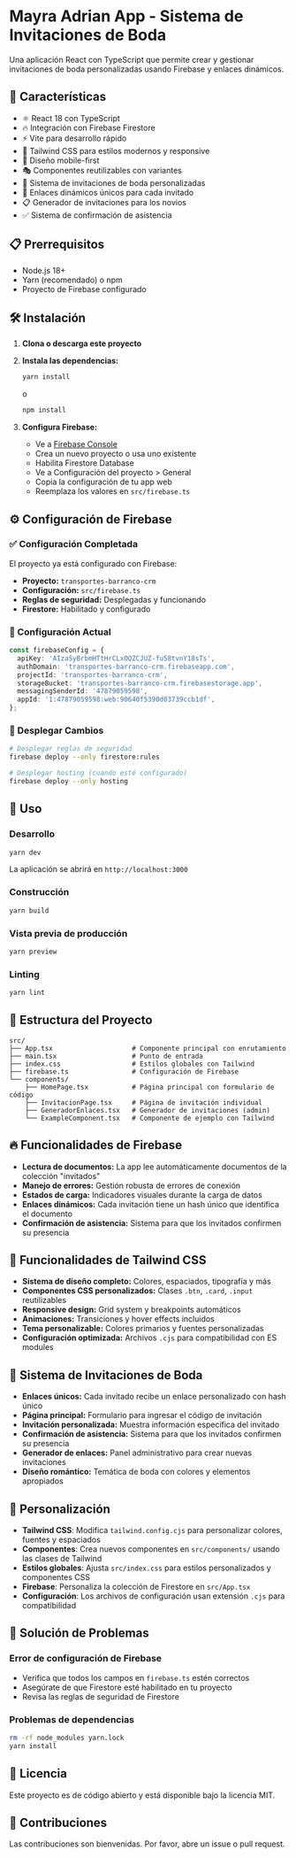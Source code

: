 # Mayra Adrian App - Sistema de Invitaciones de Boda

Una aplicación React con TypeScript que permite crear y gestionar invitaciones de boda personalizadas usando Firebase y enlaces dinámicos.

## 🚀 Características

- ⚛️ React 18 con TypeScript
- 🔥 Integración con Firebase Firestore
- ⚡ Vite para desarrollo rápido
- 🎨 Tailwind CSS para estilos modernos y responsive
- 📱 Diseño mobile-first
- 🎭 Componentes reutilizables con variantes
- 💒 Sistema de invitaciones de boda personalizadas
- 🔗 Enlaces dinámicos únicos para cada invitado
- 📋 Generador de invitaciones para los novios
- ✅ Sistema de confirmación de asistencia

## 📋 Prerrequisitos

- Node.js 18+
- Yarn (recomendado) o npm
- Proyecto de Firebase configurado

## 🛠️ Instalación

1. **Clona o descarga este proyecto**
2. **Instala las dependencias:**

   ```bash
   yarn install
   ```

   o

   ```bash
   npm install
   ```

3. **Configura Firebase:**
   - Ve a [Firebase Console](https://console.firebase.google.com/)
   - Crea un nuevo proyecto o usa uno existente
   - Habilita Firestore Database
   - Ve a Configuración del proyecto > General
   - Copia la configuración de tu app web
   - Reemplaza los valores en `src/firebase.ts`

## ⚙️ Configuración de Firebase

### ✅ Configuración Completada

El proyecto ya está configurado con Firebase:

- **Proyecto:** `transportes-barranco-crm`
- **Configuración:** `src/firebase.ts`
- **Reglas de seguridad:** Desplegadas y funcionando
- **Firestore:** Habilitado y configurado

### 🔧 Configuración Actual

```typescript
const firebaseConfig = {
  apiKey: 'AIzaSyBrbmHTtHrCLxOQZCJUZ-fu58tvnY18sTs',
  authDomain: 'transportes-barranco-crm.firebaseapp.com',
  projectId: 'transportes-barranco-crm',
  storageBucket: 'transportes-barranco-crm.firebasestorage.app',
  messagingSenderId: '47879059598',
  appId: '1:47879059598:web:90640f5390d03739ccb1df',
};
```

### 🚀 Desplegar Cambios

```bash
# Desplegar reglas de seguridad
firebase deploy --only firestore:rules

# Desplegar hosting (cuando esté configurado)
firebase deploy --only hosting
```

## 🚀 Uso

### Desarrollo

```bash
yarn dev
```

La aplicación se abrirá en `http://localhost:3000`

### Construcción

```bash
yarn build
```

### Vista previa de producción

```bash
yarn preview
```

### Linting

```bash
yarn lint
```

## 📁 Estructura del Proyecto

```
src/
├── App.tsx                    # Componente principal con enrutamiento
├── main.tsx                   # Punto de entrada
├── index.css                  # Estilos globales con Tailwind
├── firebase.ts                # Configuración de Firebase
└── components/
    ├── HomePage.tsx           # Página principal con formulario de código
    ├── InvitacionPage.tsx     # Página de invitación individual
    ├── GeneradorEnlaces.tsx   # Generador de invitaciones (admin)
    └── ExampleComponent.tsx   # Componente de ejemplo con Tailwind
```

## 🔥 Funcionalidades de Firebase

- **Lectura de documentos:** La app lee automáticamente documentos de la colección "invitados"
- **Manejo de errores:** Gestión robusta de errores de conexión
- **Estados de carga:** Indicadores visuales durante la carga de datos
- **Enlaces dinámicos:** Cada invitación tiene un hash único que identifica el documento
- **Confirmación de asistencia:** Sistema para que los invitados confirmen su presencia

## 🎨 Funcionalidades de Tailwind CSS

- **Sistema de diseño completo:** Colores, espaciados, tipografía y más
- **Componentes CSS personalizados:** Clases `.btn`, `.card`, `.input` reutilizables
- **Responsive design:** Grid system y breakpoints automáticos
- **Animaciones:** Transiciones y hover effects incluidos
- **Tema personalizable:** Colores primarios y fuentes personalizadas
- **Configuración optimizada:** Archivos `.cjs` para compatibilidad con ES modules

## 💒 Sistema de Invitaciones de Boda

- **Enlaces únicos:** Cada invitado recibe un enlace personalizado con hash único
- **Página principal:** Formulario para ingresar el código de invitación
- **Invitación personalizada:** Muestra información específica del invitado
- **Confirmación de asistencia:** Sistema para que los invitados confirmen su presencia
- **Generador de enlaces:** Panel administrativo para crear nuevas invitaciones
- **Diseño romántico:** Temática de boda con colores y elementos apropiados

## 🎨 Personalización

- **Tailwind CSS**: Modifica `tailwind.config.cjs` para personalizar colores, fuentes y espaciados
- **Componentes**: Crea nuevos componentes en `src/components/` usando las clases de Tailwind
- **Estilos globales**: Ajusta `src/index.css` para estilos personalizados y componentes CSS
- **Firebase**: Personaliza la colección de Firestore en `src/App.tsx`
- **Configuración**: Los archivos de configuración usan extensión `.cjs` para compatibilidad

## 🚨 Solución de Problemas

### Error de configuración de Firebase

- Verifica que todos los campos en `firebase.ts` estén correctos
- Asegúrate de que Firestore esté habilitado en tu proyecto
- Revisa las reglas de seguridad de Firestore

### Problemas de dependencias

```bash
rm -rf node_modules yarn.lock
yarn install
```

## 📝 Licencia

Este proyecto es de código abierto y está disponible bajo la licencia MIT.

## 🤝 Contribuciones

Las contribuciones son bienvenidas. Por favor, abre un issue o pull request.

